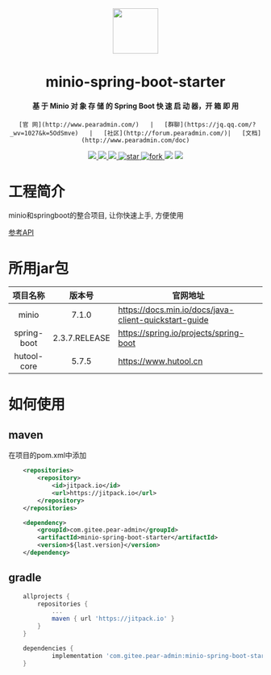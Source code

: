 <div align="center">

<br/>
<br/>

<img src="admin/images/logo.png" width="90px" style="margin-top:30px;"/>
  <h1 align="center">
    minio-spring-boot-starter
  </h1>
  <h4 align="center">
    基 于 Minio 对 象 存 储 的 Spring Boot 快 速 启 动 器，开 箱 即 用
  </h4> 

     [官 网](http://www.pearadmin.com/)   |   [群聊](https://jq.qq.com/?_wv=1027&k=5OdSmve)   |   [社区](http://forum.pearadmin.com/)|   [文档](http://www.pearadmin.com/doc)

</div>


<p align="center">
	<a target="_blank" href="https://jitpack.io/#com.gitee.pear-admin/minio-spring-boot-starter">
	    <img src="https://jitpack.io/v/com.gitee.pear-admin/minio-spring-boot-starter.svg" />
	</a>
	<a target="_blank" href="https://gitee.com/pear-admin/minio-spring-boot-starter/blob/master/LICENSE">
	    <img src="https://img.shields.io/badge/license-Apache--2.0-blue" />
	</a>
	<a target="_blank" href="https://www.oracle.com/java/technologies/javase/javase-jdk8-downloads.html">
	    <img src="https://img.shields.io/badge/JDK-8+-green.svg" />
	</a>
        <a target="_blank" href='https://gitee.com/pear-admin/minio-spring-boot-starter/stargazers'>
            <img src='https://gitee.com/pear-admin/minio-spring-boot-starter/badge/star.svg?theme=dark' alt='star'></img>
	</a>
	<a href='https://gitee.com/pear-admin/minio-spring-boot-starter/members'>
    	    <img src='https://gitee.com/pear-admin/minio-spring-boot-starter/badge/fork.svg?theme=dark' alt='fork'/>
	</a>
	<a target="_blank">
	    <img src="https://img.shields.io/badge/minio-7.1.0-blue" />
	</a>
	<a target="_blank">
	    <img src="https://img.shields.io/badge/spring--boot-2.3.7.RELEASE-blue" />
	</a>
</p>



# 工程简介

minio和springboot的整合项目, 让你快速上手, 方便使用

<p>
    <a target="_blank" href="https://apidoc.gitee.com/pear-admin/minio-spring-boot-starter"> 
        参考API
    </a>
</p>



# 所用jar包

|  项目名称   |    版本号     | 官网地址                                              |
| :---------: | :-----------: | ----------------------------------------------------- |
|    minio    |     7.1.0     | https://docs.min.io/docs/java-client-quickstart-guide |
| spring-boot | 2.3.7.RELEASE | https://spring.io/projects/spring-boot                |
| hutool-core |     5.7.5     | https://www.hutool.cn                                 |



# 如何使用

## maven

在项目的pom.xml中添加

```xml
    <repositories>
        <repository>
            <id>jitpack.io</id>
            <url>https://jitpack.io</url>
        </repository>
    </repositories>
```

```xml
	<dependency>
	    <groupId>com.gitee.pear-admin</groupId>
	    <artifactId>minio-spring-boot-starter</artifactId>
	    <version>${last.version}</version>
	</dependency>
```



## gradle

```groovy
	allprojects {
		repositories {
			...
			maven { url 'https://jitpack.io' }
		}
	}
```

```groovy
	dependencies {
	        implementation 'com.gitee.pear-admin:minio-spring-boot-starter:${last.version}'
	}
```


